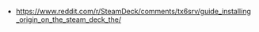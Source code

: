 - https://www.reddit.com/r/SteamDeck/comments/tx6srv/guide_installing_origin_on_the_steam_deck_the/
